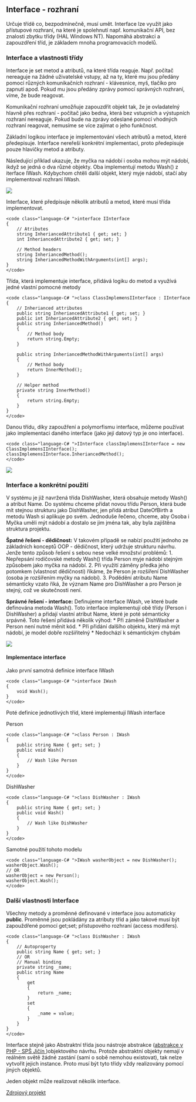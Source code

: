 ## Interface - rozhraní

 Určuje třídě co, bezpodmínečně, musí umět. Interface lze využít jako přístupové rozhraní, na které je spolehnutí např. komunikační API, bez znalosti zbytku třídy (HAL Windows NT). Napomáhá abstrakci a zapouzdření tříd, je základem mnoha programovacích modelů. 

### Interface a vlastnosti třídy

 Interface je set metod a atributů, na které třída reaguje. Např. počítač nereaguje na žádné uživatelské vstupy, až na ty, které mu jsou předány pomocí různých komunikačních rozhraní - klávesnice, myš, tlačíko pro zapnutí apod. Pokud mu jsou předány zprávy pomocí správných rozhraní, víme, že bude reagovat. 

 Komunikační rozhraní umožňuje zapouzdřit objekt tak, že je ovladatelný hlavně přes rozhraní - počítač jako bedna, která bez vstupních a výstupních rozhraní nereaguje. Pokud bude na zprávy odeslané pomocí vhodných rozhraní reagovat, nemusíme se více zajímat o jeho funkčnost. 

 Základní logikou interface je implementování všech atributů a metod, které předepisuje. Interface nereřeší konkrétní implementaci, proto předepisuje pouze hlavičky metod a atributy. 

 Následující příklad ukazuje, že myčka na nádobí i osoba mohou mýt nádobí, ikdyž se jedná o dva různé objekty. Oba implementují metodu Wash() z iterface IWash. Kdybychom chtěli další objekt, který myje nádobí, stačí aby implementoval rozhraní IWash. 

![](images/DishWasherAndPersonClassDiagram.png)

Interface, které předpisuje několik atributů a metod, které musí třída implementovat.

    <code class="language-C# ">interface IInterface
    {
        // Atributes
        string InheriancedAttribute1 { get; set; }
        int InheriancedAttribute2 { get; set; }

        // Method headers
        string InheriancedMethod();
        string InheriancedMethodWithArguments(int[] args);
    }
    </code>

 Třída, která implementuje interface, přidává logiku do metod a využívá jedné vlastní pomocné metody

    <code class="language-C# ">class ClassImplemensIInterface : IInterface
    {
        // Inherianced attributes
        public string InheriancedAttribute1 { get; set; }
        public int InheriancedAttribute2 { get; set; }
        public string InheriancedMethod()
        {
            // Method body
            return string.Empty;
        }

        public string InheriancedMethodWithArguments(int[] args)
        {
            // Method body
            return InnerMethod();
        }

        // Helper method
        private string InnerMethod()
        {
            return string.Empty;
        }
    }
    </code>

 Danou třídu, díky zapoužření a polymorfismu interface, můžeme používat jako implementaci daného interface (jako její datový typ je ono interface). 

    <code class="language-C# ">IInterface classImplemensIInterface = new ClassImplemensIInterface();
    classImplemensIInterface.InheriancedMethod();
    </code>

![](images/InterfaceInTheoryClassDiagram.png)

### Interface a konkrétní použití

 V systému je již navržená třída DishWasher, která obsahuje metody Wash() a atribut Name. Do systému chceme přidat novou třídu Person, která bude mít stejnou strukturu jako DishWasher, jen přidá atribut DateOfBirth a metodu Wash si aplikuje po svém. Jednoduše řečeno, chceme, aby Osoba i Myčka uměli mýt nádobí a dostalo se jim jména tak, aby byla zajištěna struktura projektu. 

 **Špatné řešení - dědičnost:** V takovém případě se nabízí použití jednoho ze základních konceptů OOP - dědičnost, který udržuje strukturu návrhu. Jenže tento způsob řešení s sebou nese velké množství problémů: 1. Nepřepsání rodičovské metody Wash() třída Person myje nádobí stejným způsobem jako myčka na nádobí. 2. Při využití záměny předka jeho potomkem (vlastnost dědičnosti) říkáme, že Person je rozšíření DishWasher (osoba je rozšířením myčky na nádobí). 3. Podědění atributu Name sémanticky vzato říká, že význam Name pro DishWasher a pro Person je stejný, což ve skutečnosti není. 

 **Správné řešení - interface:** Definujeme interface IWash, ve které bude definována metoda Wash(). Toto interface implementují obě třídy (Person i DishWasher) a přidají vlastní atribut Name, které je poté sémanticky srpávně. Toto řešení přidává několik výhod: * Při záměně DishWasher a Person není nutné měnit kód. * Při přidání dalšího objektu, který má mýt nádobí, je model dobře rozšiřitelný * Nedochází k sémantickým chybám 

![](images/Interface.png)

#### Implementace interface

Jako první samotná definice interface IWash

    <code class="language-C# ">interface IWash
    {
        void Wash();
    }
    </code>

Poté definice jednotlivých tříd, které implementují IWash interface

Person

    <code class="language-C# ">class Person : IWash
    {
        public string Name { get; set; }
        public void Wash()
        {
            // Wash like Person
        }
    }
    </code>

DishWasher

    <code class="language-C# ">class DishWasher : IWash
    {
        public string Name { get; set; }
        public void Wash()
        {
            // Wash like DishWasher
        }
    }
    </code>

Samotné použití tohoto modelu

    <code class="language-C# ">IWash washerObject = new DishWasher();
    washerObject.Wash();
    // OR
    washerObject = new Person();
    washerObject.Wash();
    </code>

### Další vlastnosti Interface

 Všechny metody a proměnné definované v interface jsou automaticky **public**. Proměnné jsou pokládány za atributy tříd a jako takové musí být zapouždřené pomocí get;set; přístupového rozhraní (access modifers). 

    <code class="language-C# ">class DishWasher : IWash
    {
        // Autoproperty
        public string Name { get; set; }
        // OR
        // Manual binding
        private string _name;
        public string Name
        {
            get
            {
                return _name;
            }
            set
            {
                _name = value;
            }
        }
    }
    </code>

 Interface stejně jako Abstraktní třída jsou nástroje abstrakce ([abstrakce v PHP - SPŠ Jičín ](http://studium.vos-sps-jicin.cz/oop/index.php?page=abstrakce))objektového návrhu. Protože abstraktní objekty nemají v reálném světě žádné zastání (sami o sobě nemohou existovat), tak nelze vytvořit jejich instance. Proto musí být tyto třídy vždy realizovány pomocí jiných objektů. 

 Jeden objekt může realizovat několik interface. 

[Zdrojový projekt](https://github.com/malyda/Interface-BasicImplementation)